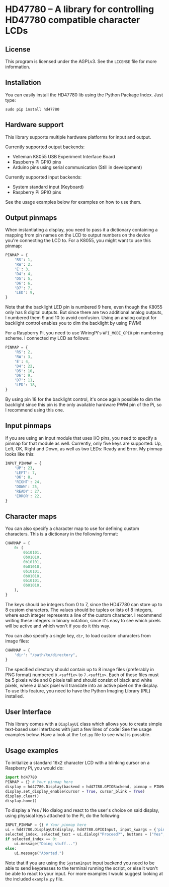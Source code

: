 HD47780 – A library for controlling HD47780 compatible character LCDs
=====================================================================

License
-------
This program is licensed under the AGPLv3. See the `LICENSE` file for more information.

Installation
------------
You can easily install the HD47780 lib using the Python Package Index. Just type:

	sudo pip install hd47780

Hardware support
----------------
This library supports multiple hardware platforms for input and output.

Currently supported output backends:
* Velleman K8055 USB Experiment Interface Board
* Raspberry Pi GPIO pins
* Arduino pins using serial communication (Still in development)

Currently supported input backends:
* System standard input (Keyboard)
* Raspberry Pi GPIO pins

See the usage examples below for examples on how to use them.

Output pinmaps
--------------
When instantiating a display, you need to pass it a dictionary containing a mapping from pin names on the LCD to output numbers on the device you're connecting the LCD to.
For a K8055, you might want to use this pinmap:

```python
PINMAP = {
	'RS': 1,
	'RW': 2,
	'E': 3,
	'D4': 4,
	'D5': 5,
	'D6': 6,
	'D7': 7,
	'LED': 9,
}
```

Note that the backlight LED pin is numbered 9 here, even though the K8055 only has 8 digital outputs. But since there are two additional analog outputs, I numbered them 9 and 10 to avoid confusion.
Using an analog output for backlight control enables you to dim the backlight by using PWM!

For a Raspberry Pi, you need to use WiringPi's `WPI_MODE_GPIO` pin numbering scheme. I connected my LCD as follows:

```python
PINMAP = {
	'RS': 2,
	'RW': 3,
	'E': 4,
	'D4': 22,
	'D5': 10,
	'D6': 9,
	'D7': 11,
	'LED': 18,
}
```

By using pin 18 for the backlight control, it's once again possible to dim the backlight since this pin is the only available hardware PWM pin of the Pi, so I recommend using this one.

Input pinmaps
-------------
If you are using an input module that uses I/O pins, you need to specify a pinmap for that module as well.
Currently, only five keys are supported: Up, Left, OK, Right and Down, as well as two LEDs: Ready and Error.
My pinmap looks like this:

```python
INPUT_PINMAP = {
	'UP': 23,
	'LEFT': 7,
	'OK': 8,
	'RIGHT': 24,
	'DOWN': 25,
	'READY': 27,
	'ERROR': 22,
}
```

Character maps
--------------
You can also specify a character map to use for defining custom characters. This is a dictionary in the following format:

```python
CHARMAP = {
	0: (
		0b10101,
		0b01010,
		0b10101,
		0b01010,
		0b10101,
		0b01010,
		0b10101,
		0b01010,
	),
}
```

The keys should be integers from 0 to 7, since the HD47780 can store up to 8 custom characters.
The values should be tuples or lists of 8 integers, where each integer represents a line of the custom character. I recommend writing these integers in binary notation, since it's easy to see which pixels will be active and which won't if you do it this way.

You can also specify a single key, `dir`, to load custom characters from image files:

```python
CHARMAP = {
	'dir': "/path/to/directory",
}
```

The specified directory should contain up to 8 image files (preferably in PNG format) numbered `0.<suffix>` to `7.<suffix>`. Each of these files must be 5 pixels wide and 8 pixels tall and should consist of black and white pixels, where a black pixel will translate into an active pixel on the display.
To use this feature, you need to have the Python Imaging Library (PIL) installed.

User Interface
--------------
This library comes with a `DisplayUI` class which allows you to create simple text-based user interfaces with just a few lines of code!
See the usage examples below. Have a look at the `lcd.py` file to see what is possible.

Usage examples
--------------
To initialize a standard 16x2 character LCD with a blinking cursor on a Raspberry Pi, you would do:

```python
import hd47780
PINMAP = {} # Your pinmap here
display = hd47780.Display(backend = hd47780.GPIOBackend, pinmap = PINMAP, lines = 2, columns = 16)
display.set_display_enable(cursor = True, cursor_blink = True)
display.clear()
display.home()
```

To display a Yes / No dialog and react to the user's choice on said display, using physical keys attached to the Pi, do the following:

```python
INPUT_PINMAP = {} # Your pinmap here
ui = hd47780.DisplayUI(display, hd47780.GPIOInput, input_kwargs = {'pinmap': INPUT_PINMAP})
selected_index, selected_text = ui.dialog("Proceed?", buttons = ("Yes", "No"))
if selected_index == 0:
	ui.message("Doing stuff...")
else:
	ui.message("Aborted.")
```

Note that if you are using the `SystemInput` input backend you need to be able to send keypresses to the terminal running the script, or else it won't be able to react to your input.
For more examples I would suggest looking at the included `example.py` file.

